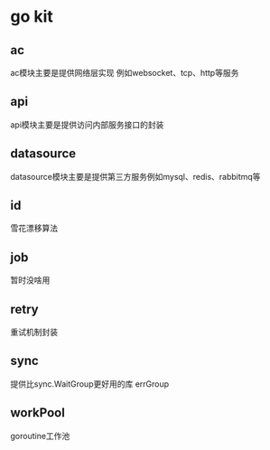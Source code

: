 # go kit

## ac
ac模块主要是提供网络层实现 例如websocket、tcp、http等服务

## api
api模块主要是提供访问内部服务接口的封装

## datasource
datasource模块主要是提供第三方服务例如mysql、redis、rabbitmq等

## id
雪花漂移算法

## job
暂时没啥用

## retry
重试机制封装

## sync
提供比sync.WaitGroup更好用的库
errGroup

## workPool
goroutine工作池
